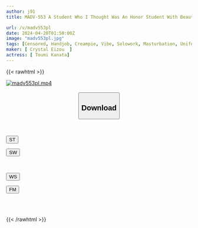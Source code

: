 ```yaml
---
author: j91
title: MADV-553 A Student Who I Thought Was An Honor Student With Beautiful Legs Forced Me To Wear A Swimsuit That Violated School Rules... I Ended Up Having Creampie Sex With Kanata Over And Over Again Kanata Toumi

url: /v/madv553pl
date: 2024-04-20T01:50:00Z
image: "madv553pl.jpg"
tags: [Censored, Handjob, Creampie, Vibe, Solowork, Masturbation, Uniform, School Girls, Pantyhose]
maker: [ Crystal Eizou  ]
actress: [ Toumi Kanata]
---
```



{{< rawhtml >}}

<div class="video" data-videoid="0Vgpq3AAMrt64g">
    <a href="javascript:;">
        <img src="/v/madv553pl/madv553pl.jpg" width="WIDTH" height="HEIGHT" alt="madv553pl.mp4" loading="lazy">
    </a>
</div>

<script type="text/javascript" src="https://j91.asia/asset/on-demand-st.js"></script>

<br>
  <link rel="stylesheet" href="https://j91.asia/asset/bs5.css">
  
  <center>
  <button class="btn btn-primary" type="button" data-bs-toggle="collapse" data-bs-target=".multi-collapse" aria-expanded="false" aria-controls="multiCollapseExample1 multiCollapseExample2"><h2>Download</h2></button></center>
</p>
<div class="row">
  <div class="col">
    <div class="collapse multi-collapse" id="multiCollapseExample1">
      <div class="card card-body">
	      	      <br>
<div class="buttons">  
<p><a href="https://streamtape.to/v/0Vgpq3AAMrt64g" target="_blank"><button class="btn-hover color-3"><i class="fa fa-download"></i> ST</button></a></p>
<p><a href="https://asnwish.com/40iglveptte2" target="_blank"><button class="btn-hover color-2"><i class="fa fa-download"></i> SW</button></a></p></div>
    </div>
  </div>
</div>
  <div class="col">
    <div class="collapse multi-collapse" id="multiCollapseExample2">
      <div class="card card-body">
	      <br>
<div class="buttons">
<p><a href="https://wolfstream.tv/0mfx3wspeft3"><button class="btn-hover color-9"><i class="fa fa-download"></i> WS</button></a></p>
<p><a href="https://filemoon.sx/d/i0tty5cyx5sx"><button class="btn-hover color-8"><i class="fa fa-download"></i> FM</button></a></p></div>
<br><br>
      </div>
    </div>
  </div>
</div>

{{< /rawhtml >}}